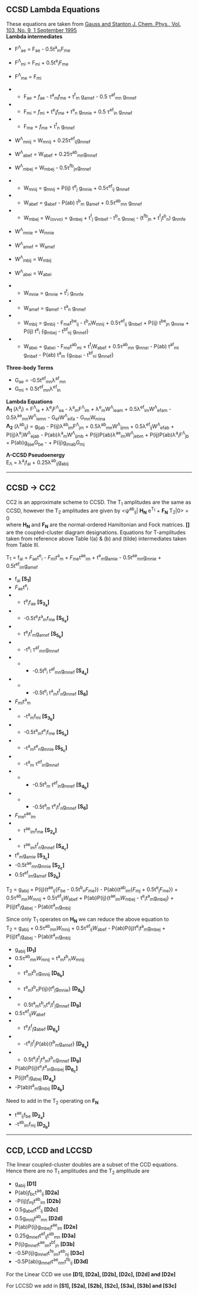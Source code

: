 ## CCSD Lambda Equations
These equations are taken from [Gauss and Stanton J. Chem. Phys., Vol. 103, No. 9, 1 September 1995](http://www2.chemia.uj.edu.pl/~migda/Literatura/pdf/JCP03561.pdf)\
**Lambda intermediates**
+ F<sup>&Lambda;</sup><sub>ae</sub> = F<sub>ae</sub> - 0.5t<sup>a</sup><sub>m</sub>F<sub>me</sub>
+ F<sup>&Lambda;</sup><sub>mi</sub> = F<sub>mi</sub> + 0.5t<sup>e</sup><sub>i</sub>F<sub>me</sub>
+ F<sup>&Lambda;</sup><sub>me</sub> = F<sub>mi</sub>

+ + F<sub>ae</sub> = *f*<sub>ae</sub> - t<sup>a</sup><sub>m</sub>*f*<sub>me</sub> + t<sup>f</sup><sub>m</sub> g<sub>amef</sub> - 0.5 &tau;<sup>af</sup><sub>mn</sub> g<sub>mnef</sub> 
+ + F<sub>mi</sub> = *f*<sub>mi</sub> + t<sup>e</sup><sub>i</sub>*f*<sub>me</sub> + t<sup>e</sup><sub>n</sub> g<sub>mnie</sub> + 0.5 &tau;<sup>ef</sup><sub>in</sub> g<sub>mnef</sub> 
+ + F<sub>me</sub> = *f*<sub>me</sub> + t<sup>f</sup><sub>n</sub> g<sub>mnef</sub>

+ W<sup>&Lambda;</sup><sub>mnij</sub> = W<sub>mnij</sub> + 0.25&tau;<sup>ef</sup><sub>ij</sub>g<sub>mnef</sub>
+ W<sup>&Lambda;</sup><sub>abef</sub> = W<sub>abef</sub> + 0.25&tau;<sup>ab</sup><sub>mn</sub>g<sub>mnef</sub>
+ W<sup>&Lambda;</sup><sub>mbej</sub> = W<sub>mbej</sub> - 0.5&tau;<sup>fb</sup><sub>jn</sub>g<sub>mnef</sub>

+ + W<sub>mnij</sub> = g<sub>mnij</sub> + P(ij) t<sup>e</sup><sub>j</sub> g<sub>mnie</sub> + 0.5&tau;<sup>ef</sup><sub>ij</sub> g<sub>mnef</sub> 
+ + W<sub>abef</sub> = g<sub>abef</sub> - P(ab) t<sup>b</sup><sub>m</sub> g<sub>amef</sub> + 0.5&tau;<sup>ab</sup><sub>mn</sub> g<sub>mnef</sub> 
+ + W<sub>mbej</sub> = W<sub>(ovvo)</sub> = g<sub>mbej</sub> + t<sup>f</sup><sub>j</sub> g<sub>mbef</sub> - t<sup>b</sup><sub>n</sub> g<sub>mnej</sub> - (t<sup>fb</sup><sub>jn</sub> + t<sup>f</sup><sub>j</sub>t<sup>b</sup><sub>n</sub>) g<sub>nmfe</sub> 

+ W<sup>&Lambda;</sup><sub>mnie</sub> = W<sub>mnie</sub>
+ W<sup>&Lambda;</sup><sub>amef</sub> = W<sub>amef</sub>
+ W<sup>&Lambda;</sup><sub>mbij</sub> = W<sub>mbij</sub>
+ W<sup>&Lambda;</sup><sub>abei</sub> = W<sub>abei</sub>

+ + W<sub>mnie</sub> = g<sub>mnie</sub> + t<sup>f</sup><sub>i</sub> g<sub>mnfe</sub> 
+ + W<sub>amef</sub> = g<sub>amef</sub> - t<sup>a</sup><sub>n</sub> g<sub>nmef</sub>
+ + W<sub>mbij</sub> = g<sub>mbij</sub> - F<sub>me</sub>t<sup>be</sup><sub>ij</sub> - t<sup>b</sup><sub>n</sub>W<sub>mnij</sub> + 0.5&tau;<sup>ef</sup><sub>ij</sub> g<sub>mbef</sub> + P(ij) t<sup>be</sup><sub>jn</sub> g<sub>mnie</sub> + P(ij) t<sup>e</sup><sub>i</sub> {g<sub>mbej</sub> - t<sup>bf</sup><sub>nj</sub> g<sub>mnef</sub>} 
+ + W<sub>abei</sub> = g<sub>abei</sub> - F<sub>me</sub>t<sup>ab</sup><sub>mi</sub> + t<sup>f</sup><sub>i</sub>W<sub>abef</sub> + 0.5&tau;<sup>ab</sup><sub>mn</sub> g<sub>mnei</sub> - P(ab) t<sup>af</sup><sub>mi</sub> g<sub>mbef</sub> - P(ab) t<sup>a</sup><sub>m</sub> {g<sub>mbei</sub> - t<sup>bf</sup><sub>ni</sub> g<sub>mnef</sub>} 

**Three-body Terms**
+ G<sub>ae</sub> = -0.5t<sup>ef</sup><sub>mn</sub>&lambda;<sup>af</sup><sub>mn</sub>
+ G<sub>mi</sub> = 0.5t<sup>ef</sup><sub>mn</sub>&lambda;<sup>ef</sup><sub>in</sub>

**Lambda Equations**\
**&Lambda;<sub>1</sub>** (&lambda;<sup>a</sup><sub>i</sub>) = F<sup>&Lambda;</sup><sub>ia</sub> + &lambda;<sup>e</sup><sub>i</sub>F<sup>&Lambda;</sup><sub>ea</sub> - &lambda;<sup>a</sup><sub>m</sub>F<sup>&Lambda;</sup><sub>im</sub> + &lambda;<sup>e</sup><sub>m</sub>W<sup>&Lambda;</sup><sub>ieam</sub> + 0.5&lambda;<sup>ef</sup><sub>im</sub>W<sup>&Lambda;</sup><sub>efam</sub> - 0.5&lambda;<sup>ae</sup><sub>mn</sub>W<sup>&Lambda;</sup><sub>iemn</sub> - G<sub>ef</sub>W<sup>&Lambda;</sup><sub>eifa</sub> - G<sub>mn</sub>W<sub>mina</sub>\
**&Lambda;<sub>2</sub>** (&lambda;<sup>ab</sup><sub>ij</sub>) = g<sub>ijab</sub>  - P(ij)&lambda;<sup>ab</sup><sub>im</sub>F<sup>&Lambda;</sup><sub>jm</sub> + 0.5&lambda;<sup>ab</sup><sub>mn</sub>W<sup>&Lambda;</sup><sub>ijmn</sub> + 0.5&lambda;<sup>ef</sup><sub>ij</sub>W<sup>&Lambda;</sup><sub>efab</sub> + P(ij)&lambda;<sup>e</sup><sub>i</sub>W<sup>&Lambda;</sup><sub>ejab</sub> - P(ab)&lambda;<sup>a</sup><sub>m</sub>W<sup>&Lambda;</sup><sub>ijmb</sub> + P(ij)P(ab)&lambda;<sup>ae</sup><sub>im</sub>W<sup>&Lambda;</sup><sub>jebm</sub> + P(ij)P(ab)&lambda;<sup>a</sup><sub>i</sub>F<sup>&Lambda;</sup><sub>jb</sub> + P(ab)g<sub>ijae</sub>G<sub>be</sub> - + P(ij)g<sub>imab</sub>G<sub>mj</sub> 

**&Lambda;-CCSD Pseudoenergy**\
E<sub>&Lambda;</sub> = &lambda;<sup>a</sup><sub>i</sub>f<sub>ai</sub> + 0.25&lambda;<sup>ab</sup><sub>ij</sub>g<sub>abij</sub>

- - -
## CCSD -> CC2
CC2 is an approximate scheme to CCSD. The T<sub>1</sub> amplitudes are the same as CCSD, however the T<sub>2</sub> amplitudes are given by <&psi;<sup>ab</sup><sub>ij</sub>| **H<sub>N</sub>** e<sup>T<sub>1</sub></sup> + **F<sub>N</sub>** T<sub>2</sub>|0> = 0\
where **H<sub>N</sub>** and **F<sub>N</sub>** are the normal-ordered Hamiltonian and Fock matrices. **\[]** are the coupled-cluster diagram designations. Equations for T-amplitudes taken from reference above Table I(a) & (b) and (tilde) intermediates taken from Table III.

T<sub>1</sub> = f<sub>ai</sub> + *F*<sub>ae</sub>t<sup>e</sup><sub>i</sub> - *F*<sub>mi</sub>t<sup>a</sup><sub>m</sub> + *F*<sub>me</sub>t<sup>ae</sup><sub>im</sub> +
t<sup>e</sup><sub>m</sub>g<sub>amie</sub> - 0.5t<sup>ae</sup><sub>mn</sub>g<sub>mnie</sub> + 0.5t<sup>ef</sup><sub>im</sub>g<sub>amef</sub>
+ f<sub>ai</sub> **\[S<sub>1</sub>]**
+ *F*<sub>ae</sub>t<sup>e</sup><sub>i</sub>
+ + t<sup>e</sup><sub>i</sub>f<sub>ae</sub> **\[S<sub>3<sub>a</sub></sub>]**
+ + -0.5t<sup>e</sup><sub>i</sub>t<sup>a</sup><sub>m</sub>f<sub>me</sub> **\[S<sub>5<sub>a</sub></sub>]**
+ + t<sup>e</sup><sub>i</sub>t<sup>f</sup><sub>m</sub>g<sub>amef</sub> **\[S<sub>5<sub>b</sub></sub>]**
+ + -t<sup>e</sup><sub>i</sub> &tau;<sup>af</sup><sub>mn</sub>g<sub>mnef</sub>
+ + + -0.5t<sup>e</sup><sub>i</sub> t<sup>af</sup><sub>mn</sub>g<sub>mnef</sub> **\[S<sub>4<sub>a</sub></sub>]**
+ + + -0.5t<sup>e</sup><sub>i</sub> t<sup>a</sup><sub>m</sub>t<sup>f</sup><sub>n</sub>g<sub>mnef</sub> **\[S<sub>6</sub>]**
+ *F*<sub>mi</sub>t<sup>a</sup><sub>m</sub>
+ + -t<sup>a</sup><sub>m</sub>f<sub>mi</sub> **\[S<sub>3<sub>b</sub></sub>]**
+ + -0.5t<sup>a</sup><sub>m</sub>t<sup>e</sup><sub>i</sub>f<sub>me</sub> **\[S<sub>5<sub>a</sub></sub>]**
+ + -t<sup>a</sup><sub>m</sub>t<sup>e</sup><sub>n</sub>g<sub>mnie</sub> **\[S<sub>5<sub>c</sub></sub>]**
+ + -t<sup>a</sup><sub>m</sub> &tau;<sup>ef</sup><sub>in</sub>g<sub>mnef</sub>
+ + + -0.5t<sup>a</sup><sub>m</sub> t<sup>ef</sup><sub>in</sub>g<sub>mnef</sub> **\[S<sub>4<sub>b</sub></sub>]**
+ + + -0.5t<sup>a</sup><sub>m</sub> t<sup>e</sup><sub>i</sub>t<sup>f</sup><sub>n</sub>g<sub>mnef</sub> **\[S<sub>6</sub>]**
+ *F*<sub>me</sub>t<sup>ae</sup><sub>im</sub>
+ + t<sup>ae</sup><sub>im</sub>f<sub>me</sub> **\[S<sub>2<sub>a</sub></sub>]**
+ + t<sup>ae</sup><sub>im</sub>t<sup>f</sup><sub>n</sub>g<sub>mnef</sub> **\[S<sub>4<sub>c</sub></sub>]**
+ t<sup>e</sup><sub>m</sub>g<sub>amie</sub> **\[S<sub>3<sub>c</sub></sub>]**
+ -0.5t<sup>ae</sup><sub>mn</sub>g<sub>mnie</sub> **\[S<sub>2<sub>c</sub></sub>]**
+ 0.5t<sup>ef</sup><sub>im</sub>g<sub>amef</sub> **\[S<sub>2<sub>b</sub></sub>]**

T<sub>2</sub> = g<sub>abij</sub> + P(ij)(t<sup>ae</sup><sub>ij</sub>{*F*<sub>be</sub> - 0.5t<sup>b</sup><sub>n</sub>*F*<sub>me</sub>}) - P(ab)(t<sup>ab</sup><sub>im</sub>{*F*<sub>mj</sub> + 0.5t<sup>e</sup><sub>j</sub>*F*<sub>me</sub>}) + 0.5&tau;<sup>ab</sup><sub>mn</sub>*W*<sub>mnij</sub> + 0.5&tau;<sup>ef</sup><sub>ij</sub>*W*<sub>abef</sub> + P(ab)P(ij){t<sup>ae</sup><sub>im</sub>*W*<sub>mbej</sub> - t<sup>e</sup><sub>i</sub>t<sup>a</sup><sub>m</sub>g<sub>mbej</sub>} + P(ij)t<sup>e</sup><sub>i</sub>g<sub>abej</sub> - P(ab)t<sup>a</sup><sub>m</sub>g<sub>mbij</sub>

Since only T<sub>1</sub> operates on **H<sub>N</sub>** we can reduce the above equation to\
T<sub>2</sub> = g<sub>abij</sub> + 0.5&tau;<sup>ab</sup><sub>mn</sub>*W*<sub>mnij</sub> + 0.5&tau;<sup>ef</sup><sub>ij</sub>*W*<sub>abef</sub> - P(ab)P(ij)t<sup>e</sup><sub>i</sub>t<sup>a</sup><sub>m</sub>g<sub>mbej</sub> + P(ij)t<sup>e</sup><sub>i</sub>g<sub>abej</sub> - P(ab)t<sup>a</sup><sub>m</sub>g<sub>mbij</sub>
+ g<sub>abij</sub> **\[D<sub>1</sub>]**
+ 0.5&tau;<sup>ab</sup><sub>mn</sub>*W*<sub>mnij</sub> = t<sup>a</sup><sub>m</sub>t<sup>b</sup><sub>n</sub>*W*<sub>mnij</sub> 
+ + t<sup>a</sup><sub>m</sub>t<sup>b</sup><sub>n</sub>g<sub>mnij</sub> **\[D<sub>6<sub>b</sub></sub>]**
+ + t<sup>a</sup><sub>m</sub>t<sup>b</sup><sub>n</sub>P(ij){t<sup>e</sup><sub>j</sub>g<sub>mnie</sub>} **\[D<sub>8<sub>b</sub></sub>]**
+ + 0.5t<sup>a</sup><sub>m</sub>t<sup>b</sup><sub>n</sub>t<sup>e</sup><sub>i</sub>t<sup>f</sup><sub>j</sub>g<sub>mnef</sub> **\[D<sub>9</sub>]**
+ 0.5&tau;<sup>ef</sup><sub>ij</sub>*W*<sub>abef</sub>
+ + t<sup>e</sup><sub>i</sub>t<sup>f</sup><sub>j</sub>g<sub>abef</sub> **\[D<sub>6<sub>a</sub></sub>]**
+ + -t<sup>e</sup><sub>i</sub>t<sup>f</sup><sub>j</sub>P(ab){t<sup>b</sup><sub>m</sub>g<sub>amef</sub>} **\[D<sub>8<sub>a</sub></sub>]**
+ + 0.5t<sup>e</sup><sub>i</sub>t<sup>f</sup><sub>j</sub>t<sup>a</sup><sub>m</sub>t<sup>b</sup><sub>n</sub>g<sub>mnef</sub> **\[D<sub>9</sub>]**
+ P(ab)P(ij)t<sup>e</sup><sub>i</sub>t<sup>a</sup><sub>m</sub>g<sub>mbej</sub> **\[D<sub>6<sub>c</sub></sub>]**
+ P(ij)t<sup>e</sup><sub>i</sub>g<sub>abej</sub> **\[D<sub>4<sub>a</sub></sub>]**
+ -P(ab)t<sup>a</sup><sub>m</sub>g<sub>mbij</sub> **\[D<sub>4<sub>b</sub></sub>]**

Need to add in the T<sub>2</sub> operating on **F<sub>N</sub>**
+ t<sup>ae</sup><sub>ij</sub>f<sub>be</sub> **\[D<sub>2<sub>a</sub></sub>]**
+ -t<sup>ab</sup><sub>im</sub>f<sub>mj</sub> **\[D<sub>2<sub>b</sub></sub>]**

- - -
## CCD, LCCD and LCCSD
The linear coupled-cluster doubles are a subset of the CCD equations. Hence there are no T<sub>1</sub> amplitudes and the T<sub>2</sub> amplitude are
+ g<sub>abij</sub> **\[D1]**
+ P(ab)*f*<sub>bc</sub>t<sup>ae</sup><sub>ij</sub> **\[D2a]**
+ -P(ij)*f*<sub>mj</sub>t<sup>ab</sup><sub>im</sub> **\[D2b]**
+ 0.5g<sub>abef</sub>t<sup>ef</sup><sub>ij</sub> **\[D2c]**
+ 0.5g<sub>mnij</sub>t<sup>ab</sup><sub>mn</sub> **\[D2d]**
+ P(ab)P(ij)g<sub>mbej</sub>t<sup>ae</sup><sub>im</sub> **\[D2e]**
+ 0.25g<sub>mnef</sub>t<sup>ef</sup><sub>ij</sub>t<sup>ab</sup><sub>mn</sub>  **\[D3a]**
+ P(ij)g<sub>mnef</sub>t<sup>ae</sup><sub>im</sub>t<sup>bf</sup><sub>jn</sub> **\[D3b]**
+ -0.5P(ij)g<sub>mnef</sub>t<sup>fe</sup><sub>im</sub>t<sup>ab</sup><sub>nj</sub> **\[D3c]**
+ -0.5P(ab)g<sub>mnef</sub>t<sup>ae</sup><sub>nm</sub>t<sup>fb</sup><sub>ij</sub> **\[D3d]**

For the Linear CCD we use **\[D1], \[D2a], \[D2b], \[D2c], \[D2d] and \[D2e]**

For LCCSD we add in **\[S1], \[S2a], \[S2b], \[S2c], \[S3a], \[S3b] and \[S3c]**
